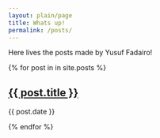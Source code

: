```yaml
---
layout: plain/page
title: Whats up!
permalink: /posts/
---
```


Here lives the posts made by Yusuf Fadairo!

{% for post in in site.posts %}
  <h2><a href="{{ post.url }}">{{ post.title }}</a></h2>
  <p class="date">
    <span class="date">{{ post.date }}</span>
  </p>
{% endfor %}